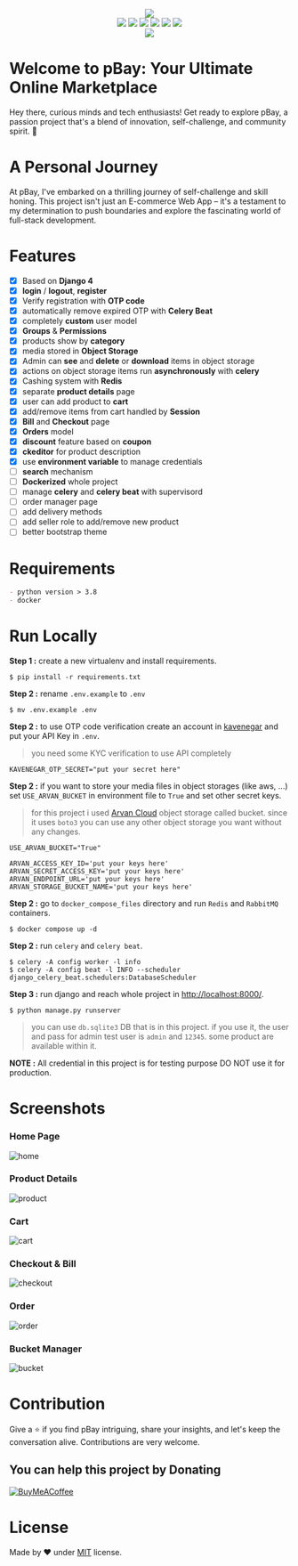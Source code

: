 <p align="center">
  <img src="logo.png"><br/>

  <img src="https://img.shields.io/badge/django-%23092E20.svg?style=for-the-badge&logo=django&logoColor=white">
  <img src="https://img.shields.io/badge/python-3670A0?style=for-the-badge&logo=python&logoColor=ffdd54">
  <img src="https://img.shields.io/badge/redis-%23DD0031.svg?style=for-the-badge&logo=redis&logoColor=white">
  <img src="https://img.shields.io/badge/bootstrap-%23563D7C.svg?style=for-the-badge&logo=bootstrap&logoColor=white">
  <img src="https://img.shields.io/badge/celery-%2337814A.svg?&style=for-the-badge&logo=celery&logoColor=white">
  <img src="https://img.shields.io/badge/docker-%230db7ed.svg?style=for-the-badge&logo=docker&logoColor=white"><br/>
  <img src="https://badges.frapsoft.com/os/v3/open-source.svg?v=103"><br/>
</p>

# Welcome to pBay: Your Ultimate Online Marketplace

Hey there, curious minds and tech enthusiasts! Get ready to explore pBay, a passion project that's a blend of
innovation, self-challenge, and community spirit. 🚀

# A Personal Journey

At pBay, I've embarked on a thrilling journey of self-challenge and skill honing. This project isn't just an E-commerce
Web App – it's a testament to my determination to push boundaries and explore the fascinating world of full-stack
development.

# Features

- [x] Based on **Django 4**
- [x] **login** / **logout**, **register** 
- [x] Verify registration with **OTP code**
- [x] automatically remove expired OTP with **Celery Beat**
- [x] completely **custom** user model
- [x] **Groups** & **Permissions**
- [x] products show by **category**
- [x] media stored in **Object Storage**
- [x] Admin can **see** and **delete** or **download** items in object storage
- [x] actions on object storage items run **asynchronously** with **celery**
- [x] Cashing system with **Redis**
- [x] separate **product details** page
- [x] user can add product to **cart**
- [x] add/remove items from cart handled by **Session**
- [x] **Bill** and **Checkout** page
- [x] **Orders** model
- [x] **discount** feature based on **coupon**
- [x] **ckeditor** for product description
- [x] use **environment variable** to manage credentials
- [ ] **search** mechanism
- [ ] **Dockerized** whole project
- [ ] manage **celery** and **celery beat** with supervisord 
- [ ] order manager page
- [ ] add delivery methods
- [ ] add seller role to add/remove new product
- [ ] better bootstrap theme

# Requirements

```markdown
- python version > 3.8
- docker
```

# Run Locally

**Step 1 :** create a new virtualenv and install requirements.

```shell
$ pip install -r requirements.txt
```

**Step 2 :** rename `.env.example` to `.env`

```shell
$ mv .env.example .env
```

**Step 2 :** to use OTP code verification create an account in [kavenegar](https://kavenegar.com/) and 
put your API Key in `.env`.

> you need some KYC verification to use API completely

```dotenv
KAVENEGAR_OTP_SECRET="put your secret here"
```

**Step 2 :** if you want to store your media files in object storages (like aws, ...) set `USE_ARVAN_BUCKET` in 
environment file to `True` and set other secret keys.

> for this project i used [Arvan Cloud](https://www.arvancloud.ir/en/products/cloud-storage) object storage called bucket.
> since it uses `boto3` you can use any other object storage you want without any changes.

```dotenv
USE_ARVAN_BUCKET="True"
```

```dotenv
ARVAN_ACCESS_KEY_ID='put your keys here'
ARVAN_SECRET_ACCESS_KEY='put your keys here'
ARVAN_ENDPOINT_URL='put your keys here'
ARVAN_STORAGE_BUCKET_NAME='put your keys here'
```
**Step 2 :** go to `docker_compose_files` directory and run `Redis` and `RabbitMQ` containers.

```shell
$ docker compose up -d
```

**Step 2 :** run `celery` and `celery beat`.

```shell
$ celery -A config worker -l info
$ celery -A config beat -l INFO --scheduler django_celery_beat.schedulers:DatabaseScheduler
```

**Step 3 :** run django and reach whole project in [http://localhost:8000/](http://localhost:8000/).

```shell
$ python manage.py runserver
```

> you can use `db.sqlite3` DB that is in this project. if you use it, the user and pass for admin test user
> is `admin` and `12345`. some product are available within it.

**NOTE :** All credential in this project is for testing purpose DO NOT use it for production.

# Screenshots

### Home Page

![home](screenshot/home.png)

### Product Details

![product](screenshot/product.png)

### Cart

![cart](screenshot/cart.png)

### Checkout & Bill

![checkout](screenshot/checkout.png)

### Order

![order](screenshot/order.png)

### Bucket Manager

![bucket](screenshot/bucket.png)

# Contribution

Give a ⭐️ if you find pBay intriguing, share your insights, and let's keep the conversation alive. Contributions are
very welcome.

## You can help this project by Donating

[![BuyMeACoffee](https://img.shields.io/badge/Buy%20Me%20a%20Coffee-ffdd00?style=for-the-badge&logo=buy-me-a-coffee&logoColor=black)](https://buymeacoffee.com/promethe)

# License

Made by ❤️ under [MIT](https://choosealicense.com/licenses/mit/) license.

